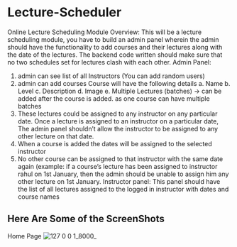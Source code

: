 # Lecture-Scheduler


Online Lecture Scheduling Module
Overview: This will be a lecture scheduling module, you have to build an admin
panel wherein the admin should have the functionality to add courses and their
lectures along with the date of the lectures. The backend code written should make
sure that no two schedules set for lectures clash with each other.
Admin Panel:
1. admin can see list of all Instructors (You can add random users)
2. admin can add courses
Course will have the following details
a. Name
b. Level
c. Description
d. Image
e. Multiple Lectures (batches) -> can be added after the course is added.
as one course can have multiple batches
3. These lectures could be assigned to any instructor on any particular date.
Once a lecture is assigned to an instructor on a particular date, The admin
panel shouldn’t allow the instructor to be assigned to any other lecture on that
date.
4. When a course is added the dates will be assigned to the selected instructor
5. No other course can be assigned to that instructor with the same date again
(example: if a course’s lecture has been assigned to instructor rahul on 1st
January, then the admin should be unable to assign him any other lecture on
1st January.
Instructor panel: This panel should have the list of all lectures assigned to the logged
in instructor with dates and course names

## Here Are Some of the ScreenShots

Home Page
![127 0 0 1_8000_](https://github.com/SinghBharati/Lecture_Scheduler/assets/88208046/038a6a20-7296-4b36-9f73-5cb71d865920)

